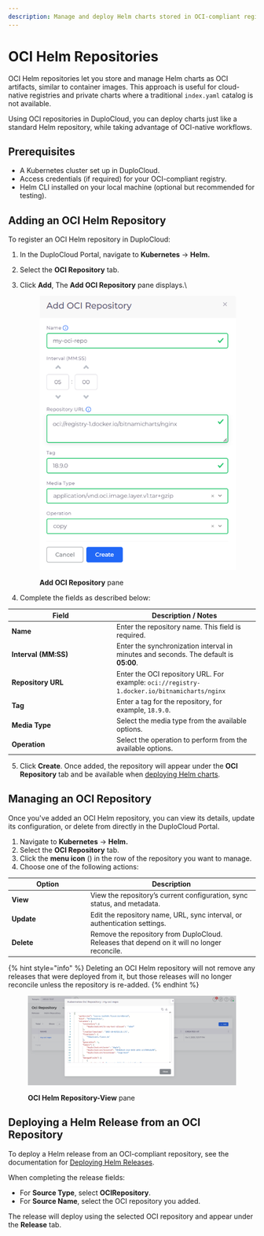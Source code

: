 ```yaml
---
description: Manage and deploy Helm charts stored in OCI-compliant registries
---
```


# OCI Helm Repositories

OCI Helm repositories let you store and manage Helm charts as OCI artifacts, similar to container images. This approach is useful for cloud-native registries and private charts where a traditional `index.yaml` catalog is not available.

Using OCI repositories in DuploCloud, you can deploy charts just like a standard Helm repository, while taking advantage of OCI-native workflows.

## Prerequisites

* A Kubernetes cluster set up in DuploCloud.
* Access credentials (if required) for your OCI-compliant registry.
* Helm CLI installed on your local machine (optional but recommended for testing).

## Adding an OCI Helm Repository

To register an OCI Helm repository in DuploCloud:

1. In the DuploCloud Portal, navigate to **Kubernetes** → **Helm.**
2. Select the **OCI Repository** tab.
3.  Click **Add**, The **Add OCI Repository** pane displays.\


    <div align="left"><figure><img src="../../.gitbook/assets/Screenshot (933).png" alt="" width="411"><figcaption><p><strong>Add OCI Repository</strong> pane</p></figcaption></figure></div>
4. Complete the fields as described below:

<table data-header-hidden><thead><tr><th width="199.5555419921875">Field</th><th>Description / Notes</th></tr></thead><tbody><tr><td><strong>Name</strong></td><td>Enter the repository name. This field is required.</td></tr><tr><td><strong>Interval (MM:SS)</strong></td><td>Enter the synchronization interval in minutes and seconds. The default is <strong>05:00</strong>.</td></tr><tr><td><strong>Repository URL</strong></td><td>Enter the OCI repository URL. For example: <code>oci://registry-1.docker.io/bitnamicharts/nginx</code></td></tr><tr><td><strong>Tag</strong></td><td>Enter a tag for the repository, for example, <code>18.9.0</code>.</td></tr><tr><td><strong>Media Type</strong></td><td>Select the media type from the available options.</td></tr><tr><td><strong>Operation</strong></td><td>Select the operation to perform from the available options.</td></tr></tbody></table>

5. Click **Create**. Once added, the repository will appear under the **OCI Repository** tab and be available when [deploying Helm charts](helm-charts.md#deploying-helm-releases).

## Managing an OCI Repository

Once you've added an OCI Helm repository, you can view its details, update its configuration, or delete from directly in the DuploCloud Portal.

1. Navigate to **Kubernetes** → **Helm.**
2. Select the **OCI Repository** tab.
3. Click the **menu icon** (<img src="../../.gitbook/assets/menu icon (26).avif" alt="" data-size="line">) in the row of the repository you want to manage.
4. Choose one of the following actions:

<table data-header-hidden><thead><tr><th width="146.4444580078125">Option</th><th>Description</th></tr></thead><tbody><tr><td><strong>View</strong></td><td>View the repository’s current configuration, sync status, and metadata.</td></tr><tr><td><strong>Update</strong></td><td>Edit the repository name, URL, sync interval, or authentication settings.</td></tr><tr><td><strong>Delete</strong></td><td>Remove the repository from DuploCloud. Releases that depend on it will no longer reconcile.</td></tr></tbody></table>

{% hint style="info" %}
Deleting an OCI Helm repository will not remove any releases that were deployed from it, but those releases will no longer reconcile unless the repository is re-added.
{% endhint %}

<figure><img src="../../.gitbook/assets/Screenshot (935).png" alt=""><figcaption><p><strong>OCI Helm Repository-View</strong> pane</p></figcaption></figure>

## Deploying a Helm Release from an OCI Repository

To deploy a Helm release from an OCI-compliant repository, see the documentation for [Deploying Helm Releases](helm-charts.md#deploying-a-helm-release).

When completing the release fields:

* For **Source Type**, select **OCIRepository**.
* For **Source Name**, select the OCI repository you added.

The release will deploy using the selected OCI repository and appear under the **Release** tab.
